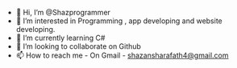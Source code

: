 - 👋 Hi, I’m @Shazprogrammer
- 👀 I’m interested in Programming , app developing and website developing.
- 🌱 I’m currently learning C#
- 💞️ I’m looking to collaborate on Github
- 📫 How to reach me - On Gmail - shazansharafath4@gmail.com 

<!---
Shazprogrammer/Shazprogrammer is a ✨ special ✨ repository because its `README.md` (this file) appears on your GitHub profile.
You can click the Preview link to take a look at your changes.
--->
